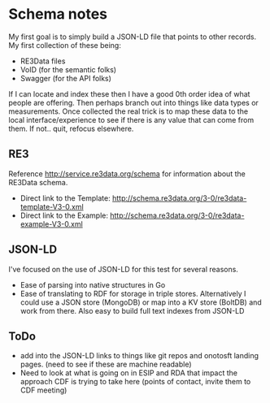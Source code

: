 # Schema notes

My first goal is to simply build a JSON-LD file that points to other records.
My first collection of these being:

* RE3Data files
* VoID (for the semantic folks)
* Swagger (for the API folks)

If I can locate and index these then I have a good 0th order idea of 
what people are offering.  Then perhaps branch out into things like 
data types or measurements.  Once collected the real trick is to map these
data to the local interface/experience to see if there is any value that can
come from them.   If not..  quit, refocus elsewhere.

## RE3

Reference http://service.re3data.org/schema for information about 
the RE3Data schema.  

* Direct link to the Template: http://schema.re3data.org/3-0/re3data-template-V3-0.xml
* Direct link to the Example: http://schema.re3data.org/3-0/re3data-example-V3-0.xml

## JSON-LD

I've focused on the use of JSON-LD for this test for several reasons.

* Ease of parsing into native structures in Go
* Ease of translating to RDF for storage in triple stores.   Alternatively
I could use a JSON store (MongoDB) or map into a KV store (BoltDB) and 
work from there.   Also easy to build full text indexes from JSON-LD

## ToDo

* add into the JSON-LD links to things like git repos and onotosft landing pages.
(need to see if these are machine readable)
* Need to look at what is going on in ESIP and RDA that impact the approach
CDF is trying to take here  (points of contact, invite them to CDF meeting)
